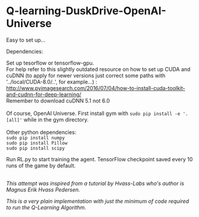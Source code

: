 # Q-learning-DuskDrive-OpenAI-Universe


Easy to set up...

Dependencies: 

Set up tesorflow or tensorflow-gpu.<br>
For help refer to this slightly outdated resource on how to set up CUDA and cuDNN (to apply for newer versions just correct some paths with '../local/CUDA-8.0/..', for example...) :
http://www.pyimagesearch.com/2016/07/04/how-to-install-cuda-toolkit-and-cudnn-for-deep-learning/<br>
Remember to download cuDNN 5.1 not 6.0<br><br>
Of course, OpenAI Universe. First install gym with ```sudo pip install -e '.[all]'``` while in the gym directory.<br><br>
Other python dependencies:<br>
```sudo pip install numpy```<br>
```sudo pip install Pillow```<br>
```sudo pip install scipy```<br>

Run RL.py to start training the agent. TensorFlow checkpoint saved every 10 runs of the game by default.<br><br>


<i>This attempt was inspired from a tutorial by Hvass-Labs who's author is Magnus Erik Hvass Pedersen.

This is a very plain implementation with just the minimum of code required to run the Q-Learning Algorithm.
